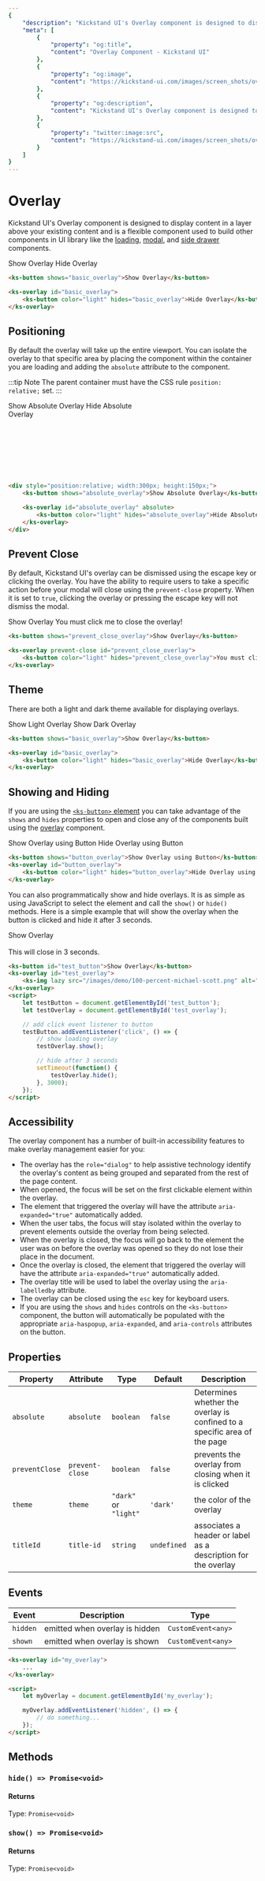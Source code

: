 ```yaml
---
{
    "description": "Kickstand UI's Overlay component is designed to display content in a layer above your existing content and is a flexible component used to build other components in UI library.",
    "meta": [
        {
            "property": "og:title",
            "content": "Overlay Component - Kickstand UI"
        },
        {
            "property": "og:image",
            "content": "https://kickstand-ui.com/images/screen_shots/overlay.png"
        },
        {
            "property": "og:description",
            "content": "Kickstand UI's Overlay component is designed to display content in a layer above your existing content and is a flexible component used to build other components in UI library."
        },
        {
            "property": "twitter:image:src",
            "content": "https://kickstand-ui.com/images/screen_shots/overlay.png"
        }
    ]
}
---
```


# Overlay

Kickstand UI's Overlay component is designed to display content in a layer above your existing content and is a flexible component used to build other components in UI library like the [loading](/components/loading.html), [modal](/components/modal.html), and [side drawer](/components/side-drawer.html) components.

<div class="my-xl">
    <ks-button shows="basic_overlay">Show Overlay</ks-button>
    <ks-overlay id="basic_overlay">
        <ks-button color="light" hides="basic_overlay">Hide Overlay</ks-button>
    </ks-overlay>
</div>

```html
<ks-button shows="basic_overlay">Show Overlay</ks-button>

<ks-overlay id="basic_overlay">
    <ks-button color="light" hides="basic_overlay">Hide Overlay</ks-button>
</ks-overlay>
```

## Positioning

By default the overlay will take up the entire viewport. You can isolate the overlay to that specific area by placing the component within the container you are loading and adding the `absolute` attribute to the component.

:::tip Note
The parent container must have the CSS rule `position: relative;` set.
:::

<div class="my-xl p-xl" style="position:relative;width:300px;height:150px;">
    <ks-button shows="absolute_overlay">Show Absolute Overlay</ks-button>
    <ks-overlay id="absolute_overlay" absolute>
        <ks-button color="light" hides="absolute_overlay">Hide Absolute Overlay</ks-button>
    </ks-overlay>
</div>

```html
<div style="position:relative; width:300px; height:150px;">
    <ks-button shows="absolute_overlay">Show Absolute Overlay</ks-button>

    <ks-overlay id="absolute_overlay" absolute>
        <ks-button color="light" hides="absolute_overlay">Hide Absolute Overlay</ks-button>
    </ks-overlay>
</div>
```

## Prevent Close

By default, Kickstand UI's overlay can be dismissed using the escape key or clicking the overlay. You have the ability to require users to take a specific action before your modal will close using the `prevent-close` property. When it is set to `true`, clicking the overlay or pressing the escape key will not dismiss the modal.

<div class="my-xl">
    <ks-button shows="prevent_close_overlay">Show Overlay</ks-button>
    <ks-overlay prevent-close id="prevent_close_overlay">
        <ks-button color="light" hides="prevent_close_overlay">You must click me to close the overlay!</ks-button>
    </ks-overlay>
</div>

```html
<ks-button shows="prevent_close_overlay">Show Overlay</ks-button>

<ks-overlay prevent-close id="prevent_close_overlay">
    <ks-button color="light" hides="prevent_close_overlay">You must click me to close the overlay!</ks-button>
</ks-overlay>
```

## Theme

There are both a light and dark theme available for displaying overlays.

<div class="my-xl">
    <ks-button shows="light_overlay">Show Light Overlay</ks-button>
    <ks-button shows="dark_overlay">Show Dark Overlay</ks-button>
    <ks-overlay theme="light" id="light_overlay">
        <ks-img style="max-width:500px;" lazy src="/images/demo/michael_scott_jesus.jpg" alt="Michael Scott dressed as Jesus" />
    </ks-overlay>
    <ks-overlay theme="dark" id="dark_overlay">
        <ks-img lazy src="/images/demo/prison_mike.jpeg" alt="Prison Mike" />
    </ks-overlay>
</div>

```html
<ks-button shows="basic_overlay">Show Overlay</ks-button>

<ks-overlay id="basic_overlay">
    <ks-button color="light" hides="basic_overlay">Hide Overlay</ks-button>
</ks-overlay>
```

## Showing and Hiding

If you are using the [`<ks-button>` element](/components/button.html) you can take advantage of the `shows` and `hides` properties to open and close any of the components built using the [overlay](/components/overlay.html) component.

<div class="my-xl display-flex">
    <ks-button shows="button_overlay">Show Overlay using Button</ks-button>
    <ks-overlay id="button_overlay">
        <ks-button color="light" hides="button_overlay">Hide Overlay using Button</ks-button>
    </ks-overlay>
</div>

```html
<ks-button shows="button_overlay">Show Overlay using Button</ks-button>
<ks-overlay id="button_overlay">
    <ks-button color="light" hides="button_overlay">Hide Overlay using Button</ks-button>
</ks-overlay>
```

You can also programmatically show and hide overlays. It is as simple as using JavaScript to select the element and call the `show()` or `hide()` methods. Here is a simple example that will show the overlay when the button is clicked and hide it after 3 seconds.

<div class="my-xl">
    <ks-button id="test_button">Show Overlay</ks-button>
    <ks-overlay id="test_overlay">
        <div class="bg-light text-center">
            <ks-img lazy src="/images/demo/100-percent-michael-scott.png" alt="michael scott thinking" style="max-width:500px;" /><br>
            <span>This will close in 3 seconds.</span>
        </div>
    </ks-overlay>
    <script>
        (function(){
            let testButton = document.getElementById('test_button');
            let testOverlay = document.getElementById('test_overlay');
            testButton.addEventListener('click', () => {
                testOverlay.show();
                setTimeout(function() {
                    testOverlay.hide();
                }, 3000);
            });
        })();
    </script>
</div>

```html
<ks-button id="test_button">Show Overlay</ks-button>
<ks-overlay id="test_overlay">
    <ks-img lazy src="/images/demo/100-percent-michael-scott.png" alt="michael scott thinking">
</ks-overlay>
<script>
    let testButton = document.getElementById('test_button');
    let testOverlay = document.getElementById('test_overlay');

    // add click event listener to button
    testButton.addEventListener('click', () => {
        // show loading overlay
        testOverlay.show();

        // hide after 3 seconds
        setTimeout(function() {
            testOverlay.hide();
        }, 3000);
    });
</script>
```

## Accessibility

The overlay component has a number of built-in accessibility features to make overlay management easier for you:

- The overlay has the `role="dialog"` to help assistive technology identify the overlay's content as being grouped and separated from the rest of the page content.
- When opened, the focus will be set on the first clickable element within the overlay.
- The element that triggered the overlay will have the attribute `aria-expanded="true"` automatically added.
- When the user tabs, the focus will stay isolated within the overlay to prevent elements outside the overlay from being selected.
- When the overlay is closed, the focus will go back to the element the user was on before the overlay was opened so they do not lose their place in the document.
- Once the overlay is closed, the element that triggered the overlay will have the attribute `aria-expanded="true"` automatically added.
- The overlay title will be used to label the overlay using the `aria-labelledby` attribute.
- The overlay can be closed using the `esc` key for keyboard users.
- If you are using the `shows` and `hides` controls on the `<ks-button>` component, the button will automatically be populated with the appropriate `aria-haspopup`, `aria-expanded`, and `aria-controls` attributes on the button.


## Properties

| Property       | Attribute       | Type                | Default     | Description |
| -------------- | --------------- | ------------------- | ----------- | ----------- |
| `absolute`     | `absolute`      | `boolean`           | `false`     | Determines whether the overlay is confined to a specific area of the page            |
| `preventClose` | `prevent-close` | `boolean`           | `false`     | prevents the overlay from closing when it is clicked            |
| `theme`        | `theme`         | `"dark"` or `"light"` | `'dark'`    | the color of the overlay            |
| `titleId`      | `title-id`      | `string`            | `undefined` | associates a header or label as a description for the overlay             |

## Events

| Event    | Description                    | Type               |
| -------- | ------------------------------ | ------------------ |
| `hidden` | emitted when overlay is hidden | `CustomEvent<any>` |
| `shown`  | emitted when overlay is shown  | `CustomEvent<any>` |

```html
<ks-overlay id="my_overlay">
    ...
</ks-overlay>

<script>
    let myOverlay = document.getElementById('my_overlay');

    myOverlay.addEventListener('hidden', () => {
        // do something...
    });
</script>
```

## Methods

### `hide() => Promise<void>`

#### Returns

Type: `Promise<void>`

### `show() => Promise<void>`

#### Returns

Type: `Promise<void>`
